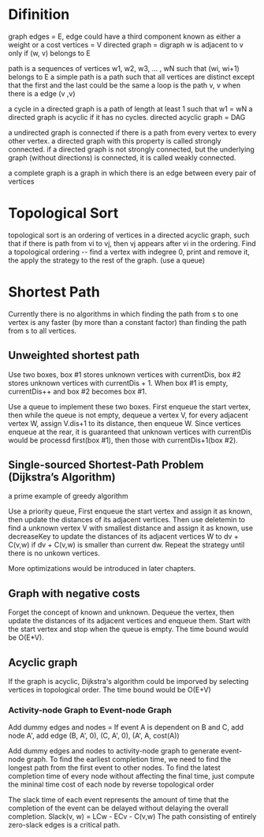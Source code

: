 # Difinition
graph
edges = E, edge could have a third component known as either a weight or a cost
vertices = V
directed graph = digraph
w is adjacent to v only if (w, v) belongs to E

path is a sequences of vertices w1, w2, w3, ... , wN such that (wi, wi+1) belongs to E
a simple path is a path such that all vertices are distinct except that the first and the last could be the same
a loop is the path v, v when there is a edge (v ,v)

a cycle in a directed graph is a path of length at least 1 such that w1 = wN
a directed graph is acyclic if it has no cycles.
directed acyclic graph = DAG

a undirected graph is connected if there is a path from every vertex to every other vertex.
a directed graph with this property is called strongly connected.
if a directed graph is not strongly connected, but the underlying graph (without directions) is connected, it is called weakly connected.

a complete graph is a graph in which there is an edge between every pair of vertices

# Topological Sort
topological sort is an ordering of vertices in a directed acyclic graph, such that if there is path from vi to vj, then vj appears after vi in the ordering.
Find a topological ordering -- find a vertex with indegree 0, print and remove it, the apply the strategy to the rest of the graph. (use a queue)

# Shortest Path
Currently there is no algorithms in which finding the path from s to one vertex is any faster (by more than a constant factor) than finding the path from s to all vertices.

## Unweighted shortest path
Use two boxes, box #1 stores unknown vertices with currentDis, box #2 stores unknown vertices with currentDis + 1. When box #1 is empty, currentDis++ and box #2 becomes box #1. 

Use a queue to implement these two boxes. First enqueue the start vertex, then while the queue is not empty, dequeue a vertex V, for every adjacent vertex W, assign V.dis+1 to its distance, then enqueue W. Since vertices enqueue at the rear, it is guaranteed that unknown vertices with currentDis would be processd first(box #1), then those with currentDis+1(box #2). 

## Single-sourced Shortest-Path Problem (Dijkstra’s Algorithm)
a prime example of greedy algorithm

Use a priority queue, First enqueue the start vertex and assign it as known, then update the distances of its adjacent vertices. Then use deletemin to find a unknown vertex V with smallest distance and assign it as known, use decreaseKey to update the distances of its adjacent vertices W to dv + C(v,w) if dv + C(v,w) is smaller than current dw. Repeat the strategy until there is no unkown vertices.

More optimizations would be introduced in later chapters.

## Graph with negative costs
Forget the concept of known and unknown. Dequeue the vertex, then update the distances of its adjacent vertices and enqueue them. Start with the start vertex and stop when the queue is empty. The time bound would be O(E*V).

## Acyclic graph
If the graph is acyclic, Dijkstra's algorithm could be imporved by selecting vertices in topological order. The time bound would be O(E+V)

### Activity-node Graph to Event-node Graph

Add dummy edges and nodes = If event A is dependent on B and C, add node A', add edge (B, A', 0), (C, A', 0), (A', A, cost(A))

Add dummy edges and nodes to activity-node graph to generate event-node graph. 
To find the earliest completion time, we need to find the longest path from the first event to other nodes. 
To find the latest completion time of every node without affecting the final time, just compute the mininal time cost of each node by reverse topological
order

The slack time of each event represents the amount of time that the completion of the event can be delayed without delaying the overall completion.
Slack(v, w) = LCw - ECv - C(v,w)
The path consisting of entirely zero-slack edges is a critical path.